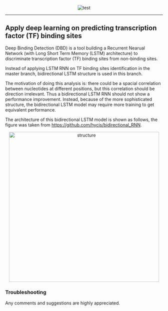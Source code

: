 <p align="center">
  <img src ="https://github.com/yangyangjuanjuan/DeepBindingDetection/blob/master/plots/DeepBindingDetection.png" alt="test"/>
</p>

  
------

Apply deep learning on predicting transcription factor (TF) binding sites
------

Deep Binding Detection (DBD) is a tool building a Recurrent Nearual Network (with Long Short Term Memory (LSTM) architecture) to discriminate transcription factor (TF) binding sites from non-binding sites. 

Instead of applying LSTM RNN on TF binding sites identification in the master branch, bidirectional LSTM structure is used in this branch.

The motivation of doing this analysis is: there could be a spacial correlation between nucleotides at different positions, but this correlation should be direction irrelevant. Thus a bidirectional LSTM RNN should not show a performance improvement. Instead, because of the more sophisticated structure, the bidirectional LSTM model may require more training to get equivalent performance.     

The architecture of this bidirectional LSTM model is shown as follows, the figure was taken from https://github.com/hycis/bidirectional_RNN.

<p align="center">
  <img src ="https://github.com/yangyangjuanjuan/DeepBindingDetection/blob/bidirectional/plots/bidirectional_lstm.png" alt="structure" width="480"/>
</p>

### Troubleshooting
Any comments and suggestions are highly appreciated.
